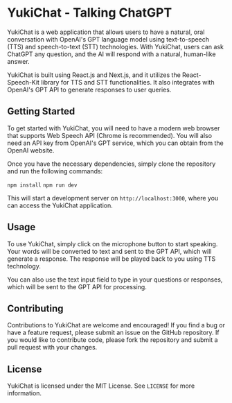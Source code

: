# YukiChat - Talking ChatGPT

YukiChat is a web application that allows users to have a natural, oral conversation with OpenAI's GPT language model using text-to-speech (TTS) and speech-to-text (STT) technologies. With YukiChat, users can ask ChatGPT any question, and the AI will respond with a natural, human-like answer.

YukiChat is built using React.js and Next.js, and it utilizes the React-Speech-Kit library for TTS and STT functionalities. It also integrates with OpenAI's GPT API to generate responses to user queries.

## Getting Started

To get started with YukiChat, you will need to have a modern web browser that supports Web Speech API (Chrome is recommended). You will also need an API key from OpenAI's GPT service, which you can obtain from the OpenAI website.

Once you have the necessary dependencies, simply clone the repository and run the following commands:

```npm install```
```npm run dev```

This will start a development server on `http://localhost:3000`, where you can access the YukiChat application.

## Usage

To use YukiChat, simply click on the microphone button to start speaking. Your words will be converted to text and sent to the GPT API, which will generate a response. The response will be played back to you using TTS technology.

You can also use the text input field to type in your questions or responses, which will be sent to the GPT API for processing.

## Contributing

Contributions to YukiChat are welcome and encouraged! If you find a bug or have a feature request, please submit an issue on the GitHub repository. If you would like to contribute code, please fork the repository and submit a pull request with your changes.

## License

YukiChat is licensed under the MIT License. See `LICENSE` for more information.
